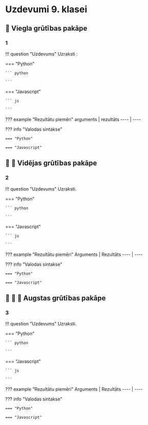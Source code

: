 # Uzdevumi 9. klasei

## :small_orange_diamond: Viegla grūtības pakāpe

### 1

!!! question "Uzdevums"
    Uzraksti :

=== "Python"

    ``` python

    ```

=== "Javascript"

    ``` js

    ``` 

??? example "Rezultātu piemēri"
    arguments | rezultāts
    ---- | ----

??? info "Valodas sintakse"

    === "Python"

    === "Javascript"

## :small_orange_diamond: :small_orange_diamond: Vidējas grūtības pakāpe

### 2

!!! question "Uzdevums"
    Uzraksti.

=== "Python"

    ``` python

    ```

=== "Javascript"

    ``` js

    ```

??? example "Rezultātu piemēri"
    Arguments | Rezultāts
    ---- | ----

??? info "Valodas sintakse"

    === "Python"

    === "Javascript"

## :small_orange_diamond: :small_orange_diamond: :small_orange_diamond: Augstas grūtības pakāpe

### 3

!!! question "Uzdevums"
    Uzraksti.

=== "Python"

    ``` python

    ```

=== "Javascript"

    ``` js

    ```

??? example "Rezultātu piemēri"
    Arguments | Rezultāts
    ---- | ----

??? info "Valodas sintakse"

    === "Python"

    === "Javascript"
